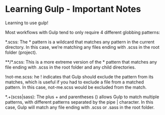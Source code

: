 # Learning Gulp - Important Notes
Learning to use gulp!


Most workflows with Gulp tend to only require 4 different globbing patterns:

*.scss:
The * pattern is a wildcard that matches any pattern in the current directory. In this case, we’re matching any files ending with .scss in the root folder (project).

**/*.scss:
This is a more extreme version of the * pattern that matches any file ending with .scss in the root folder and any child directories.

!not-me.scss:
he ! indicates that Gulp should exclude the pattern from its matches, which is useful if you had to exclude a file from a matched pattern. In this case, not-me.scss would be excluded from the match.

*.+(scss|sass):
The plus + and parentheses () allows Gulp to match multiple patterns, with different patterns separated by the pipe | character. In this case, Gulp will match any file ending with .scss or .sass in the root folder.
